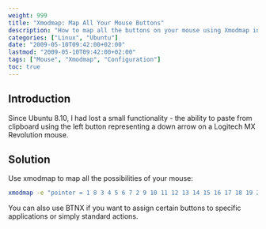 ```yaml
---
weight: 999
title: "Xmodmap: Map All Your Mouse Buttons"
description: "How to map all the buttons on your mouse using Xmodmap in Linux"
categories: ["Linux", "Ubuntu"]
date: "2009-05-10T09:42:00+02:00"
lastmod: "2009-05-10T09:42:00+02:00"
tags: ["Mouse", "Xmodmap", "Configuration"]
toc: true
---
```


## Introduction

Since Ubuntu 8.10, I had lost a small functionality - the ability to paste from clipboard using the left button representing a down arrow on a Logitech MX Revolution mouse.

## Solution

Use xmodmap to map all the possibilities of your mouse:

```bash
xmodmap -e "pointer = 1 8 3 4 5 6 7 2 9 10 11 12 13 14 15 16 17 18 19 20 21 22 23 24 25 26 27 28 29 30 31 32"
```

You can also use BTNX if you want to assign certain buttons to specific applications or simply standard actions.
